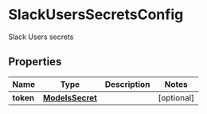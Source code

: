 

# SlackUsersSecretsConfig

Slack Users secrets

## Properties

| Name | Type | Description | Notes |
|------------ | ------------- | ------------- | -------------|
|**token** | [**ModelsSecret**](ModelsSecret.md) |  |  [optional] |



